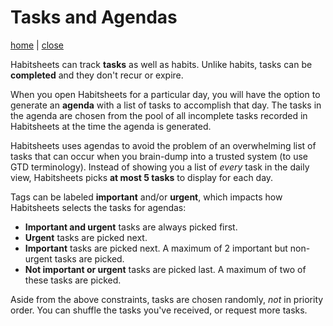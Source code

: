 # Tasks and Agendas

[home](?manpage=home) | [close](?)

Habitsheets can track **tasks** as well as habits. Unlike habits, tasks can be **completed** and they don't recur or expire.

When you open Habitsheets for a particular day, you will have the option to generate an **agenda** with a list of tasks to accomplish that day. The tasks in the agenda are chosen from the pool of all incomplete tasks recorded in Habitsheets at the time the agenda is generated.

Habitsheets uses agendas to avoid the problem of an overwhelming list of tasks that can occur when you brain-dump into a trusted system (to use GTD terminology). Instead of showing you a list of _every_ task in the daily view, Habitsheets picks **at most 5 tasks** to display for each day.

Tags can be labeled **important** and/or **urgent**, which impacts how Habitsheets selects the tasks for agendas:

- **Important and urgent** tasks are always picked first.
- **Urgent** tasks are picked next.
- **Important** tasks are picked next. A maximum of 2 important but non-urgent tasks are picked.
- **Not important or urgent** tasks are picked last. A maximum of two of these tasks are picked.

Aside from the above constraints, tasks are chosen randomly, _not_ in priority order. You can shuffle the tasks you've received, or request more tasks.